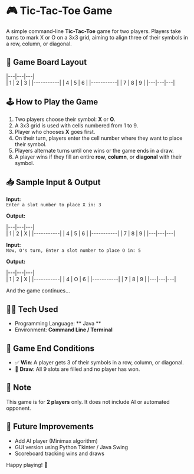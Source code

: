 # 🎮 Tic-Tac-Toe Game

A simple command-line **Tic-Tac-Toe** game for two players. Players take turns to mark X or O on a 3x3 grid, aiming to align three of their symbols in a row, column, or diagonal.

## 🧩 Game Board Layout

|---|---|---|  
 | 1 | 2 | 3 |
|-----------|
| 4 | 5 | 6 |
|-----------|
| 7 | 8 | 9 |
|---|---|---|

## 🕹️ How to Play the Game

1. Two players choose their symbol: **X** or **O**.
2. A 3x3 grid is used with cells numbered from 1 to 9.
3. Player who chooses **X** goes first.
4. On their turn, players enter the cell number where they want to place their symbol.
5. Players alternate turns until one wins or the game ends in a draw.
6. A player wins if they fill an entire **row**, **column**, or **diagonal** with their symbol.

## 📥 Sample Input & Output

**Input:**  
`Enter a slot number to place X in: 3`

**Output:**

|---|---|---|  
 | 1 | 2 | X |
|-----------|
| 4 | 5 | 6 |
|-----------|
| 7 | 8 | 9 |
|---|---|---|

**Input:**  
`Now, O's turn, Enter a slot number to place O in: 5`

**Output:**

|---|---|---|  
 | 1 | 2 | X |
|-----------|
| 4 | O | 6 |
|-----------|
| 7 | 8 | 9 |
|---|---|---|

And the game continues...

## 👨‍💻 Tech Used

- Programming Language: ** Java **
- Environment: **Command Line / Terminal**

## 🏁 Game End Conditions

- ✅ **Win**: A player gets 3 of their symbols in a row, column, or diagonal.
- 🤝 **Draw**: All 9 slots are filled and no player has won.

## 📌 Note

This game is for **2 players** only. It does not include AI or automated opponent.

## 🧠 Future Improvements

- Add AI player (Minimax algorithm)
- GUI version using Python Tkinter / Java Swing
- Scoreboard tracking wins and draws

Happy playing! 🎉
